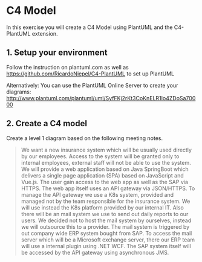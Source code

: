 # C4 Model 

In this exercise you will create a C4 Model using PlantUML and the C4-PlantUML extension. 


## 1. Setup your environment
Follow the instruction on plantuml.com as well as https://github.com/RicardoNiepel/C4-PlantUML to set up PlantUML

Alternatively: You can use the PlantUML Online Server to create your diagrams: http://www.plantuml.com/plantuml/uml/SyfFKj2rKt3CoKnELR1Io4ZDoSa70000

## 2. Create a C4 model 

Create a level 1 diagram based on the following meeting notes. 

> We want a new insurance system which will be usually used directly by our employees. Access to the system will be granted only to internal employees, external staff will not be able to use the system. We will provide a web application based on Java SpringBoot which delivers a single page application (SPA) based on JavaScript and Vue.js. The user gain access to the web app as well as the SAP via HTTPS. The web app itself uses an API gateway via JSON/HTTPS. To manage the API gateway we use a K8s system, provided and managed not by the team responsible for the insurance system. We will use instead the K8s platform provided by our internal IT. Also there will be an mail system we use to send out daily reports to our users. We decided not to host the mail system by ourselves, instead we will outsource this to a provider. The mail system is triggered by out company wide ERP system bought from SAP. To access the mail server which will be a Microsoft exchange server, there our ERP team will use a internal plugin using .NET WCF. The SAP system itself will be accessed by the API gateway using asynchronous JMS.  
